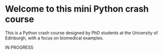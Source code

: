 # Welcome to this mini Python crash course

This is a Python crash course designed by PhD students at the University of Edinburgh, with a focus on biomedical examples.

IN PROGRESS


```{tableofcontents}
```
